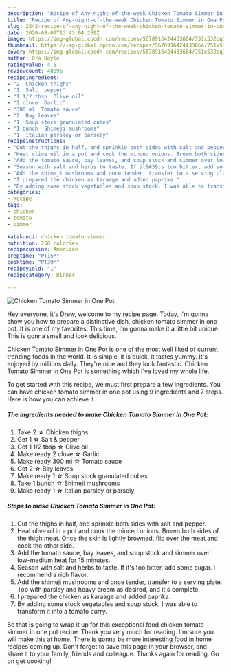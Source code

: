 ```yaml
---
description: "Recipe of Any-night-of-the-week Chicken Tomato Simmer in One Pot"
title: "Recipe of Any-night-of-the-week Chicken Tomato Simmer in One Pot"
slug: 2542-recipe-of-any-night-of-the-week-chicken-tomato-simmer-in-one-pot
date: 2020-08-07T13:43:04.259Z
image: https://img-global.cpcdn.com/recipes/5678916424433664/751x532cq70/chicken-tomato-simmer-in-one-pot-recipe-main-photo.jpg
thumbnail: https://img-global.cpcdn.com/recipes/5678916424433664/751x532cq70/chicken-tomato-simmer-in-one-pot-recipe-main-photo.jpg
cover: https://img-global.cpcdn.com/recipes/5678916424433664/751x532cq70/chicken-tomato-simmer-in-one-pot-recipe-main-photo.jpg
author: Ora Doyle
ratingvalue: 4.5
reviewcount: 48096
recipeingredient:
- "2  Chicken thighs"
- "1  Salt  pepper"
- "1 1/2 tbsp  Olive oil"
- "2 clove  Garlic"
- "300 ml  Tomato sauce"
- "2  Bay leaves"
- "1  Soup stock granulated cubes"
- "1 bunch  Shimeji mushrooms"
- "1  Italian parsley or parsely"
recipeinstructions:
- "Cut the thighs in half, and sprinkle both sides with salt and pepper."
- "Heat olive oil in a pot and cook the minced onions. Brown both sides of the thigh meat. Once the skin is  lightly browned, flip over the meat and cook the other side."
- "Add the tomato sauce, bay leaves, and soup stock and simmer over low-medium heat for 15 minutes."
- "Season with salt and herbs to taste. If it&#39;s too bitter, add some sugar. I recommend a rich flavor."
- "Add the shimeji mushrooms and once tender, transfer to a serving plate. Top with parsley and heavy cream as desired, and it&#39;s complete."
- "I prepared the chicken as karaage and added paprika."
- "By adding some stock vegetables and soup stock, I was able to transform it into a tomato curry."
categories:
- Recipe
tags:
- chicken
- tomato
- simmer

katakunci: chicken tomato simmer 
nutrition: 258 calories
recipecuisine: American
preptime: "PT15M"
cooktime: "PT39M"
recipeyield: "1"
recipecategory: Dinner

---
```



![Chicken Tomato Simmer in One Pot](https://img-global.cpcdn.com/recipes/5678916424433664/751x532cq70/chicken-tomato-simmer-in-one-pot-recipe-main-photo.jpg)

Hey everyone, it's Drew, welcome to my recipe page. Today, I'm gonna show you how to prepare a distinctive dish, chicken tomato simmer in one pot. It is one of my favorites. This time, I'm gonna make it a little bit unique. This is gonna smell and look delicious.



Chicken Tomato Simmer in One Pot is one of the most well liked of current trending foods in the world. It is simple, it is quick, it tastes yummy. It's enjoyed by millions daily. They're nice and they look fantastic. Chicken Tomato Simmer in One Pot is something which I've loved my whole life.


To get started with this recipe, we must first prepare a few ingredients. You can have chicken tomato simmer in one pot using 9 ingredients and 7 steps. Here is how you can achieve it.

<!--inarticleads1-->

##### The ingredients needed to make Chicken Tomato Simmer in One Pot:

1. Take 2 ☆ Chicken thighs
1. Get 1 ☆ Salt &amp; pepper
1. Get 1 1/2 tbsp ☆ Olive oil
1. Make ready 2 clove ☆ Garlic
1. Make ready 300 ml ☆ Tomato sauce
1. Get 2 ☆ Bay leaves
1. Make ready 1 ☆ Soup stock granulated cubes
1. Take 1 bunch ☆ Shimeji mushrooms
1. Make ready 1 ☆ Italian parsley or parsely




<!--inarticleads2-->

##### Steps to make Chicken Tomato Simmer in One Pot:

1. Cut the thighs in half, and sprinkle both sides with salt and pepper.
1. Heat olive oil in a pot and cook the minced onions. Brown both sides of the thigh meat. Once the skin is  lightly browned, flip over the meat and cook the other side.
1. Add the tomato sauce, bay leaves, and soup stock and simmer over low-medium heat for 15 minutes.
1. Season with salt and herbs to taste. If it&#39;s too bitter, add some sugar. I recommend a rich flavor.
1. Add the shimeji mushrooms and once tender, transfer to a serving plate. Top with parsley and heavy cream as desired, and it&#39;s complete.
1. I prepared the chicken as karaage and added paprika.
1. By adding some stock vegetables and soup stock, I was able to transform it into a tomato curry.




So that is going to wrap it up for this exceptional food chicken tomato simmer in one pot recipe. Thank you very much for reading. I'm sure you will make this at home. There is gonna be more interesting food in home recipes coming up. Don't forget to save this page in your browser, and share it to your family, friends and colleague. Thanks again for reading. Go on get cooking!
